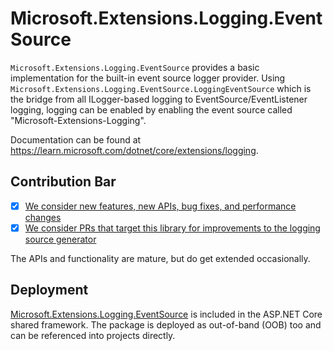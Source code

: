 # Microsoft.Extensions.Logging.EventSource

`Microsoft.Extensions.Logging.EventSource` provides a basic implementation for the built-in event source logger provider. Using `Microsoft.Extensions.Logging.EventSource.LoggingEventSource` which is the bridge from all ILogger-based logging to EventSource/EventListener logging, logging can be enabled by enabling the event source called "Microsoft-Extensions-Logging".

Documentation can be found at https://learn.microsoft.com/dotnet/core/extensions/logging.

## Contribution Bar
- [x] [We consider new features, new APIs, bug fixes, and performance changes](/src/libraries/README.md#primary-bar)
- [x] [We consider PRs that target this library for improvements to the logging source generator](/src/libraries/README.md#secondary-bars)

The APIs and functionality are mature, but do get extended occasionally.

## Deployment
[Microsoft.Extensions.Logging.EventSource](https://www.nuget.org/packages/Microsoft.Extensions.Logging.EventSource) is included in the ASP.NET Core shared framework. The package is deployed as out-of-band (OOB) too and can be referenced into projects directly.